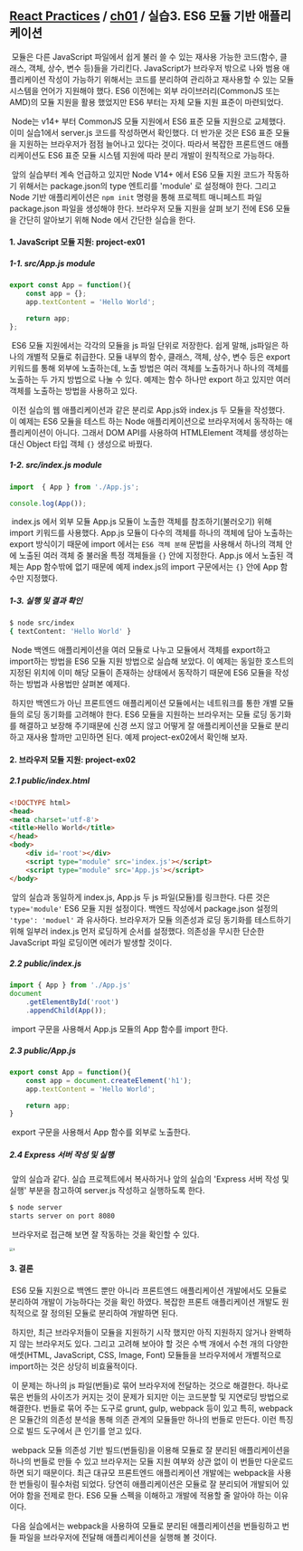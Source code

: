 ## [React Practices](https://github.com/kickscar-javascript/react-practices) / [ch01](hhttps://github.com/kickscar-javascript/react-practices/tree/master/ch01) / 실습3. ES6 모듈 기반 애플리케이션

​	 모듈은 다른 JavaScript 파일에서 쉽게 불러 쓸 수 있는 재사용 가능한 코드(함수, 클래스, 객체, 상수, 변수 등)들을 가리킨다. JavaScript가 브라우저 밖으로 나와 범용 애플리케이션 작성이 가능하기 위해서는 코드를 분리하여 관리하고 재사용할 수 있는 모듈 시스템을 언어가 지원해야 했다. ES6 이전에는 외부 라이브러리(CommonJS 또는 AMD)의 모듈 지원을 활용 했었지만 ES6 부터는 자체 모듈 지원 표준이 마련되었다.

​	Node는 v14+ 부터 CommonJS 모듈 지원에서 ES6 표준 모듈 지원으로 교체했다. 이미 실습1에서 server.js 코드를 작성하면서 확인했다. 더 반가운 것은 ES6 표준 모듈을 지원하는 브라우저가 점점 늘어나고 있다는 것이다. 따라서 복잡한 프론트엔드 애플리케이션도 ES6 표준 모듈 시스템 지원에 따라 분리 개발이 원칙적으로 가능하다.

​	앞의 실습부터 계속 언급하고 있지만 Node V14+ 에서 ES6 모듈 지원 코드가 작동하기 위해서는 package.json의 type 엔트리를 'module' 로 설정해야 한다. 그리고 Node 기반 애플리케이션은 `npm init` 명령을 통해 프로젝트 매니페스트 파일 package.json 파일을 생성해야 한다. 브라우저 모듈 지원을 살펴 보기 전에  ES6 모듈을 간단히 알아보기 위해 Node 에서 간단한 실습을 한다.  

#### 1. JavaScript 모듈 지원: project-ex01

##### 1-1. src/App.js module

```javascript
export const App = function(){
    const app = {};
    app.textContent = 'Hello World';

    return app;
};
```

​	ES6 모듈 지원에서는 각각의 모듈을 js 파일 단위로 저장한다. 쉽게 말해,  js파일은 하나의 개별적 모듈로 취급한다. 모듈 내부의 함수, 클래스, 객체, 상수, 변수 등은 export 키워드를 통해 외부에 노출하는데, 노출 방법은 여러 객체를 노출하거나 하나의 객체를 노출하는 두 가지 방법으로 나눌 수 있다. 예제는 함수 하나만 export 하고 있지만 여러 객체를 노출하는 방법을 사용하고 있다. 

​	이전 실습의 웹 애플리케이션과 같은 분리로 App.js와 index.js 두 모듈을 작성했다. 이 예제는 ES6 모듈을 테스트 하는 Node 애플리케이션으로 브라우저에서 동작하는 애플리케이션이 아니다. 그래서 DOM API를 사용하여 HTMLElement 객체를 생성하는 대신 Object 타입 객체 `{}` 생성으로 바꿨다.     

##### 1-2. src/index.js module

```javascript
import  { App } from './App.js';

console.log(App());
```

​	index.js 에서 외부 모듈 App.js 모듈이 노출한 객체를 참조하기(불러오기) 위해 import 키워드를 사용했다. App.js 모듈이 다수의 객체를 하나의 객체에 담아 노출하는 export 방식이기 때문에 import 에서는 `ES6 객체 분해` 문법을 사용해서 하나의 객체 안에 노출된 여러 객체 중 불러올 특정 객체들을  `{}` 안에 지정한다. App.js 에서 노출된 객체는 App 함수밖에 없기 때문에 예제 index.js의 import 구문에서는 `{}` 안에 App 함수만 지정했다.

##### 1-3. 실행 및 결과 확인

```bash
$ node src/index
{ textContent: 'Hello World' }
```

​	Node 백엔드 애플리케이션을 여러 모듈로 나누고 모듈에서 객체를 export하고 import하는 방법을 ES6 모듈 지원 방법으로 실습해 보았다. 이 예제는 동일한 호스트의 지정된 위치에 이미 해당 모듈이 존재하는 상태에서 동작하기 때문에 ES6 모듈을 작성하는 방법과 사용법만 살펴본 예제다.

​	하지만 백엔드가 아닌 프론트엔드 애플리케이션 모듈에서는 네트워크를 통한 개별 모듈들의 로딩 동기화를 고려해야 한다. ES6 모듈을 지원하는 브라우저는 모듈 로딩 동기화를 해결하고 보장해 주기때문에 신경 쓰지 않고 어떻게 잘 애플리케이션을 모듈로 분리하고 재사용 할까만 고민하면 된다. 예제 project-ex02에서 확인해 보자.         

#### 2. 브라우저 모듈 지원: project-ex02

##### 2.1 public/index.html

```html
<!DOCTYPE html>
<head>
<meta charset='utf-8'>
<title>Hello World</title>
</head>
<body>
    <div id='root'></div>
    <script type="module" src='index.js'></script>
    <script type="module" src='App.js'></script>
</body>
```

​	앞의 실습과 동일하게 index.js, App.js 두 js 파일(모듈)를 링크한다. 다른 것은 `type='module'` ES6 모듈 지원 설정이다. 백엔드 작성에서 package.json 설정의 `'type': 'moduel'` 과 유사하다. 브라우저가 모듈 의존성과 로딩 동기화를 테스트하기 위해 일부러 index.js 먼저 로딩하게 순서를 설정했다. 의존성을 무시한 단순한 JavaScript 파일 로딩이면 에러가 발생할 것이다.

##### 2.2 public/index.js

```JavaScript
import { App } from './App.js'
document
    .getElementById('root')
    .appendChild(App());
```

​	import 구문을 사용해서 App.js 모듈의 App 함수를 import 한다.

##### 2.3 public/App.js

```JavaScript
export const App = function(){
    const app = document.createElement('h1');
    app.textContent = 'Hello World';

    return app;
}
```

​	export 구문을 사용해서 App 함수를 외부로 노출한다.

##### 2.4 Express 서버 작성 및 실행

​	앞의 실습과 같다. 실습 프로젝트에서 복사하거나 앞의 실습의 'Express 서버 작성 및 실행' 부분을 참고하여 server.js 작성하고 실행하도록 한다.

```bash
$ node server
starts server on port 8080
```

​	브라우저로 접근해 보면 잘 작동하는 것을 확인할 수 있다.

<img src="http://image.kickscar.me:8080/markdown/react-practices/ch01-0004.png" alt="s" style="zoom:40%;" />

#### 3. 결론

​	ES6 모듈 지원으로 백엔드 뿐만 아니라 프론트엔드 애플리케이션 개발에서도 모듈로 분리하여 개발이 가능하다는 것을 확인 하였다. 복잡한 프론트 애플리케이션 개발도 원칙적으로 잘 정의된 모듈로 분리하여 개발하면 된다.

​	하지만, 최근 브라우저들이 모듈을 지원하기 시작 했지만 아직 지원하지 않거나 완벽하지 않는 브라우저도 있다. 그리고 고려해 보아야 할 것은 수백 개에서 수천 개의 다양한 애셋(HTML, JavaScript, CSS, Image, Font) 모듈들을 브라우저에서 개별적으로 import하는 것은 상당히 비효율적이다. 

​	이 문제는 하나의 js 파일(번들)로 묶어 브라우저에 전달하는 것으로 해결한다. 하나로 묶은 번들의 사이즈가 커지는 것이 문제가 되지만 이는 코드분할 및 지연로딩 방법으로 해결한다. 번들로 묶어 주는 도구로 grunt, gulp, webpack 등이 있고 특히, webpack은 모듈간의 의존성 분석을 통해 의존 관계의 모듈들만 하나의 번들로 만든다. 이런 특징으로 빌드 도구에서 큰 인기를 얻고 있다.  

​	webpack 모듈 의존성 기반 빌드(번들링)을 이용해 모듈로 잘 분리된 애플리케이션을 하나의 번들로 만들 수 있고 브라우저는 모듈 지원 여부와 상관 없이 이 번들만 다운로드 하면 되기 때문이다. 최근 대규모 프론트엔드 애플리케이션 개발에는 webpack을 사용한 번들링이 필수처럼 되었다. 당연히 애플리케이션은 모듈로 잘 분리되어 개발되어 있어야 함을 전제로 한다. ES6 모듈 스펙을 이해하고 개발에 적용할 줄 알아야 하는 이유이다.

​	다음 실습에서는 webpack을 사용하여 모듈로 분리된 애플리케이션을 번들링하고 번들 파일을 브라우저에 전달해 애플리케이션을 실행해 볼 것이다.